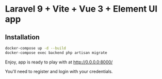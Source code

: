 # Laravel 9 + Vite + Vue 3 + Element UI app
## Installation

```bash
docker-compose up -d --build
docker-compose exec backend php artisan migrate
```

Enjoy, app is ready to play with at http://0.0.0.0:8000/

You'll need to register and login with your credentials.
